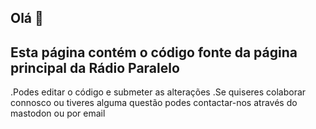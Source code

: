## Olá 👋

## Esta página contém o código fonte da página principal da Rádio Paralelo

.Podes editar o código e submeter as alterações
.Se quiseres colaborar connosco ou tiveres alguma questão podes contactar-nos através do mastodon ou por email
